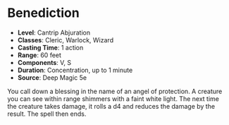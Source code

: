 # Benediction

- **Level**: Cantrip Abjuration
- **Classes**: Cleric, Warlock, Wizard
- **Casting Time**: 1 action
- **Range**: 60 feet
- **Components**: V, S
- **Duration**: Concentration, up to 1 minute
- **Source**: Deep Magic 5e

You call down a blessing in the name of an angel of protection. A creature you can see within range shimmers with a faint white light. The next time the creature takes damage, it rolls a d4 and reduces the damage by the result. The spell then ends.

